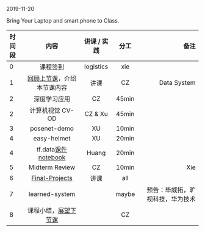 2019-11-20

Bring Your Laptop and smart phone  to Class. 

|时间段     |  内容    | 讲课 / 实践     |  分工  |  备注       |
| :---      |   :----:    |   :----:    |    :----:    | ---: |
|   0       |  课程签到     |  logistics   |     xie     |        |
|   1       |  [回顾上节课](../WW10/WW10-Plan.md)，介绍本节课内容     |  讲课    |     CZ     |   Data System      |
|   2       |   深度学习应用    |   CZ       |       45min     |
|   2       |   计算机视觉 CV-OD     |   CZ & Xu        |       45min     |
|   3       |   posenet-demo      |   XU        |      10min      |
|   4       |   easy-helmet     |   XU        |        20min    |
|   4       |   tf.data[课件](https://github.com/saturn-lab/BDMI-2019A/blob/master/Weeks/WW11/data.ipynb)[notebook](https://github.com/saturn-lab/BDMI-2019A/blob/master/Weeks/WW11/data.ipynb)    |   Huang        |        20min    |
|   5       |   Midterm Review     |      CZ     |     10min       |  Xie
|   6       |  [Final-Projects](../../Course-Projects/Course_Final_Project)   |     讲课    |    all       |      |
|   7       |   learned-system     |           |     maybe       | 预告：毕威拓，旷视科技，华为技术
|   8       |  课程小结，[展望下节课](../WW12/WW12-Plan.md)       |     |  CZ |   |
